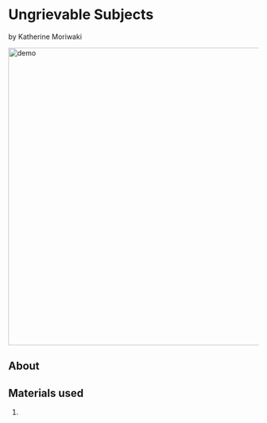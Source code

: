 # Ungrievable Subjects 
by Katherine Moriwaki

<img src="Images/thumbnail.JPG" alt="demo" width="600"/>

## About
<insert project description here>

## Materials used
1. 
